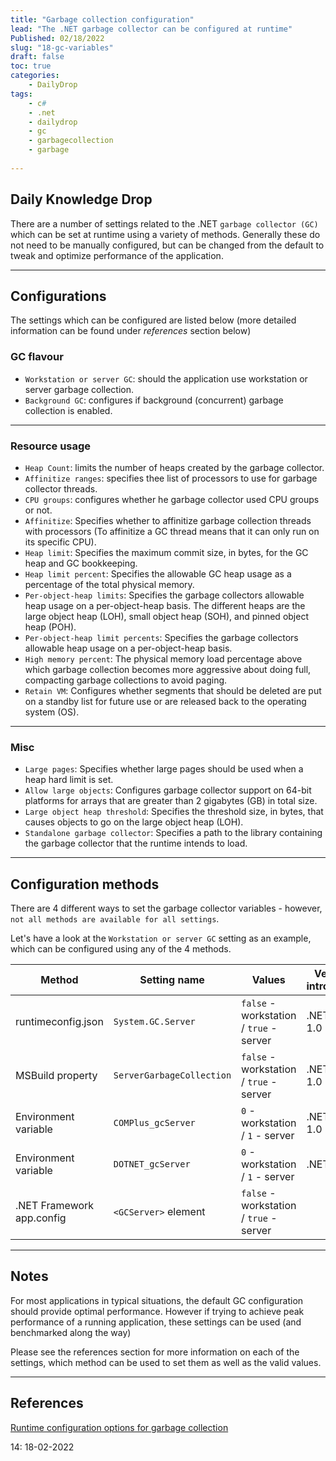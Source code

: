 ```yaml
---
title: "Garbage collection configuration"
lead: "The .NET garbage collector can be configured at runtime"
Published: 02/18/2022
slug: "18-gc-variables"
draft: false
toc: true
categories:
    - DailyDrop
tags:
    - c#
    - .net
    - dailydrop
    - gc
    - garbagecollection
    - garbage
    
---
```


## Daily Knowledge Drop

There are a number of settings related to the .NET `garbage collector (GC)` which can be set at runtime using a variety of methods. Generally these do not need to be manually configured, but can be changed from the default to tweak and optimize performance of the application.

---

## Configurations

The settings which can be configured are listed below (more detailed information can be found under _references_ section below)

### GC flavour

- `Workstation or server GC`: should the application use workstation or server garbage collection.
- `Background GC`: configures if background (concurrent) garbage collection is enabled.

---

### Resource usage

- `Heap Count`: limits the number of heaps created by the garbage collector.
- `Affinitize ranges`: specifies thee list of processors to use for garbage collector threads.
- `CPU groups`: configures whether he garbage collector used CPU groups or not.
- `Affinitize`: Specifies whether to affinitize garbage collection threads with processors (To affinitize a GC thread means that it can only run on its specific CPU).
- `Heap limit`: Specifies the maximum commit size, in bytes, for the GC heap and GC bookkeeping.
- `Heap limit percent`: Specifies the allowable GC heap usage as a percentage of the total physical memory.
- `Per-object-heap limits`: Specifies the garbage collectors allowable heap usage on a per-object-heap basis. The different heaps are the large object heap (LOH), small object heap (SOH), and pinned object heap (POH).
- `Per-object-heap limit percents`: Specifies the garbage collectors allowable heap usage on a per-object-heap basis.
- `High memory percent`: The physical memory load percentage above which garbage collection becomes more aggressive about doing full, compacting garbage collections to avoid paging.
- `Retain VM`: Configures whether segments that should be deleted are put on a standby list for future use or are released back to the operating system (OS).

---

### Misc
- `Large pages`: Specifies whether large pages should be used when a heap hard limit is set.
- `Allow large objects`: Configures garbage collector support on 64-bit platforms for arrays that are greater than 2 gigabytes (GB) in total size.
- `Large object heap threshold`: Specifies the threshold size, in bytes, that causes objects to go on the large object heap (LOH).
- `Standalone garbage collector`: Specifies a path to the library containing the garbage collector that the runtime intends to load.

---

## Configuration methods

There are 4 different ways to set the garbage collector variables - however, `not all methods are available for all settings`.

Let's have a look at the `Workstation or server GC` setting as an example, which can be configured using any of the 4 methods.

|**Method**|**Setting name**|**Values**|**Version introduced**|
|------|------------|------|------------------|
|runtimeconfig.json|`System.GC.Server`|`false` - workstation / `true` - server|.NET Core 1.0|
|MSBuild property|`ServerGarbageCollection`|`false` - workstation / `true` - server|.NET Core 1.0|
|Environment variable|`COMPlus_gcServer`|`0` - workstation / `1` - server|.NET Core 1.0|
|Environment variable|`DOTNET_gcServer`|`0` - workstation / `1` - server|.NET 6|
|.NET Framework app.config|`<GCServer>` element|`false` - workstation / `true` - server||

---

## Notes

For most applications in typical situations, the default GC configuration should provide optimal performance. However if trying to achieve peak performance of a running application, these settings can be used (and benchmarked along the way)

Please see the references section for more information on each of the settings, which method can be used to set them as well as the valid values.

---

## References
[Runtime configuration options for garbage collection](https://docs.microsoft.com/en-us/dotnet/core/runtime-config/garbage-collector)

<?# DailyDrop ?>14: 18-02-2022<?#/ DailyDrop ?>
